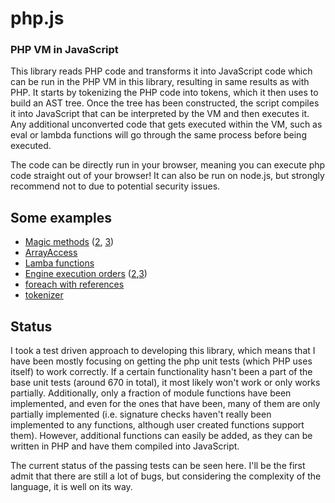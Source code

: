 php.js
======

### PHP VM in JavaScript ###

This library reads PHP code and transforms it into JavaScript code which can be run in the PHP VM in this library, resulting in same results as with PHP. It starts by tokenizing the PHP code into tokens, which it then uses to build an AST tree. Once the tree has been constructed, the script compiles it into JavaScript that can be interpreted by the VM and then executes it. Any additional unconverted code that gets executed within the VM, such as eval or lambda functions will go through the same process before being executed.

The code can be directly run in your browser, meaning you can execute php code straight out of your browser! It can also be run on node.js, but strongly recommend not to due to potential security issues.

## Some examples ##

 - <a href="console.html?gist=3171278">Magic methods</a> (<a href="console.html?gist=3171344">2</a>, <a href="console.html?gist=3171349">3</a>)
 - <a href="console.html?gist=3171392">ArrayAccess</a>
 - <a href="console.html?gist=3171359">Lamba functions</a>
 - <a href="console.html?gist=3171402">Engine execution orders</a> (<a href="console.html?gist=3171408">2</a>,<a href="console.html?gist=3171413">3</a>)
 - <a href="console.html?gist=3171432">foreach with references</a>
 - <a href="console.html?gist=3171462">tokenizer</a>

## Status ##

I took a test driven approach to developing this library, which means that I have been mostly focusing on getting the php unit tests (which PHP uses itself) to work correctly. If a certain functionality hasn't been a part of the base unit tests (around 670 in total), it most likely won't work or only works partially. Additionally, only a fraction of module functions have been implemented, and even for the ones that have been, many of them are only partially implemented (i.e. signature checks haven't really been implemented to any functions, although user created functions support them). However, additional functions can easily be added, as they can be written in PHP and have them compiled into JavaScript.

The current status of the passing tests can be seen here. I'll be the first admit that there are still a lot of bugs, but considering the complexity of the language, it is well on its way.